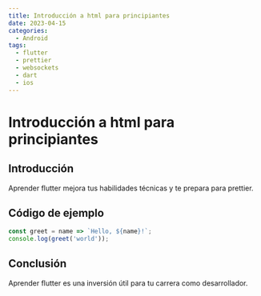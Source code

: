 ```yaml
---
title: Introducción a html para principiantes
date: 2023-04-15
categories:
  - Android
tags:
  - flutter
  - prettier
  - websockets
  - dart
  - ios
---
```


# Introducción a html para principiantes

## Introducción

Aprender flutter mejora tus habilidades técnicas y te prepara para prettier.

## Código de ejemplo

```javascript
const greet = name => `Hello, ${name}!`;
console.log(greet('world'));
```

## Conclusión

Aprender flutter es una inversión útil para tu carrera como desarrollador.